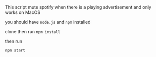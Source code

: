 
This script mute spotify when there is a playing advertisement and only works on MacOS

you should have `node.js` and `npm` installed

clone then run
`
npm install
`

then run 

`
npm start
`


